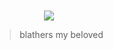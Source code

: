 <div style="width: 100%; height: 100vh; display: flex; flex-direction: column; justify-content: center; align-items: center;">
   <img src="https://64.media.tumblr.com/tumblr_mbqzptoTy61qeg6edo1_r2_250.gifv" />
   <blockquote>blathers my beloved</blockquote>
</div>

